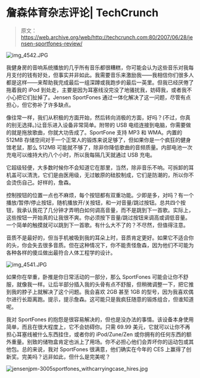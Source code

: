 # 詹森体育杂志评论| TechCrunch

> 原文：<https://web.archive.org/web/http://techcrunch.com:80/2007/06/28/jensen-sportfones-review/>

![img_4542.JPG](img/b3e26b0c42cbc49c7e30edb5f5e2b735.png)

我健身房的音响系统播放的几乎所有音乐都很糟糕，你可能会认为这些音乐对我每月支付的钱有好处，但事实并非如此。我需要音乐来激励我——我相信你们很多人都是这样——来帮助我完成最后一组深蹲或我跑步的最后一英里。但我已经厌倦了拖着我的 iPod 到处走，主要是因为耳塞线没完没了地骚扰我，妨碍我，或者我不小心把它们扯掉了。Jensen SportFones 通过一体化解决了这一问题，尽管有点担心，但它弥补了许多缺点。

像往常一样，我们从积极的方面开始，然后转向消极的方面，好吗？(不过，你真的别无选择。)让音乐进入设备非常简单。附带的 USB 电缆连接到电脑，你需要做的就是拖放歌曲，你就大功告成了。SportFone 支持 MP3 和 WMA。内置的 512MB 存储空间对于一个正常人的锻炼来说足够了，但如果你是一个疯狂的健身馆老鼠，那么 512MB 可能就不够了，除非你降低歌曲的音频质量。内部电池一次充电可以维持大约八个小时，所以我每隔几天就通过 USB 充电。

它超级轻便，大多数时候你不会知道它在那里，当然，除非音乐不响。可拆卸的耳机盖可以清洗，它们是由医用级，无过敏原的硅胶制成，它们是防潮的，所以你不会烫伤自己。好样的，詹森。

控制按钮的位置一点也不麻烦，每个按钮都有双重功能。少即是多，对吗？有一个播放/暂停/停止按钮，随机播放开/关按钮，和一对音量/跳过按钮。总共四个按钮，我承认我花了几分钟才弄明白如何调高音量，而不是跳到下一首歌。实际上，这些按钮一开始真的让我很不爽。你必须按下音量/跳过按钮来调高或调低音量。一个简单的触摸就可以跳到下一首歌。有什么大不了的？不尽然，但值得注意。

音质不是最好的，但当手机被吸到我的耳朵上时，音质肯定更好。如果它不适合你的头，你会失去很多音质。但在这种情况下，你不能责怪詹森，因为他们不可能为各种各样的傻瓜做出最符合人体工程学的设计。

![img_4541.JPG](img/379390e6da715bbb1c756e15d7a194e1.png)

如果你在举重，卧推是你日常活动的一部分，那么 SportFones 可能会让你不舒服，就像我一样。让后半部分插入我的头骨有点不舒服，但稍微调整一下，把它推到我的脖子上就解决了这个问题。我会喜欢 2GB 甚至 1GB 的型号，因为我喜欢偶尔进行长距离跑。提示，提示詹森。这可能只是我疯狂随意的锻炼组合，但谁知道呢。

我对 SportFones 的抱怨是很容易解决的，但也是没办法的事情。该设备本身使用简单，而且在很大程度上，它不会妨碍你。只需 69.99 美元，它就可以让你不再担心耳塞线被什么东西挂住，或者你的 iPod/Zune/Zen 或你拥有的任何东西的额外重量。别致的储物盒肯定也派上了用场。你不必担心他们会弄坏你的运动包或其他包。总的来说，我对 SportFones 很满意，他们确实在今年的 CES 上赢得了创新奖。完美吗？远非如此，但什么是完美呢？

![jensenjpm-3005sportfones_withcarryingcase_hires.jpg](img/f9cf22a4fec758f4f96e383bfa91eade.png)